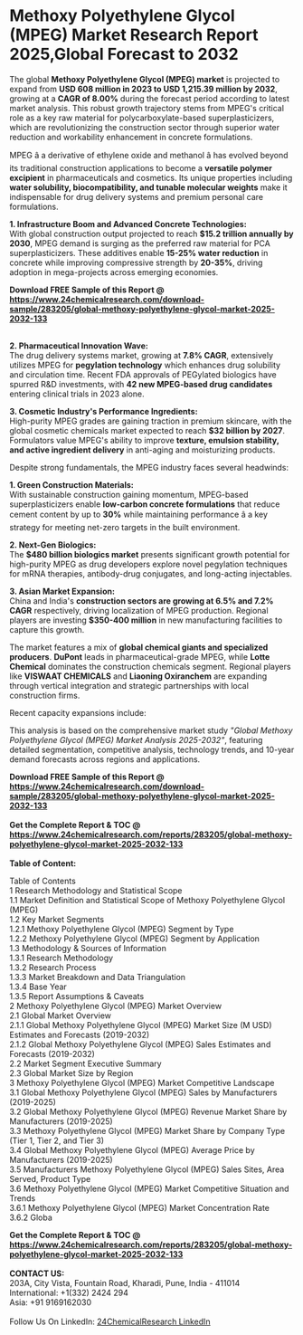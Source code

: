 <h1>Methoxy Polyethylene Glycol (MPEG) Market Research Report 2025,Global Forecast to 2032</h1><p>The global <strong>Methoxy Polyethylene Glycol (MPEG) market</strong> is projected to expand from <strong>USD 608 million in 2023 to USD 1,215.39 million by 2032</strong>, growing at a <strong>CAGR of 8.00%</strong> during the forecast period according to latest market analysis. This robust growth trajectory stems from MPEG's critical role as a key raw material for polycarboxylate-based superplasticizers, which are revolutionizing the construction sector through superior water reduction and workability enhancement in concrete formulations.</p><p>MPEG â a derivative of ethylene oxide and methanol â has evolved beyond its traditional construction applications to become a <strong>versatile polymer excipient</strong> in pharmaceuticals and cosmetics. Its unique properties including <strong>water solubility, biocompatibility, and tunable molecular weights</strong> make it indispensable for drug delivery systems and premium personal care formulations.</p><p><strong>1. Infrastructure Boom and Advanced Concrete Technologies:</strong><br>
With global construction output projected to reach <strong>$15.2 trillion annually by 2030</strong>, MPEG demand is surging as the preferred raw material for PCA superplasticizers. These additives enable <strong>15-25% water reduction</strong> in concrete while improving compressive strength by <strong>20-35%</strong>, driving adoption in mega-projects across emerging economies.</p><div><b>Download FREE Sample of this Report @ 
            <a href="https://www.24chemicalresearch.com/download-sample/283205/global-methoxy-polyethylene-glycol-market-2025-2032-133">
            https://www.24chemicalresearch.com/download-sample/283205/global-methoxy-polyethylene-glycol-market-2025-2032-133</a></b></div><br><p><strong>2. Pharmaceutical Innovation Wave:</strong><br>
The drug delivery systems market, growing at <strong>7.8% CAGR</strong>, extensively utilizes MPEG for <strong>pegylation technology</strong> which enhances drug solubility and circulation time. Recent FDA approvals of PEGylated biologics have spurred R&amp;D investments, with <strong>42 new MPEG-based drug candidates</strong> entering clinical trials in 2023 alone.</p><p><strong>3. Cosmetic Industry's Performance Ingredients:</strong><br>
High-purity MPEG grades are gaining traction in premium skincare, with the global cosmetic chemicals market expected to reach <strong>$32 billion by 2027</strong>. Formulators value MPEG's ability to improve <strong>texture, emulsion stability, and active ingredient delivery</strong> in anti-aging and moisturizing products.</p><p>Despite strong fundamentals, the MPEG industry faces several headwinds:</p><p><strong>1. Green Construction Materials:</strong><br>
With sustainable construction gaining momentum, MPEG-based superplasticizers enable <strong>low-carbon concrete formulations</strong> that reduce cement content by up to <strong>30%</strong> while maintaining performance â a key strategy for meeting net-zero targets in the built environment.</p><p><strong>2. Next-Gen Biologics:</strong><br>
The <strong>$480 billion biologics market</strong> presents significant growth potential for high-purity MPEG as drug developers explore novel pegylation techniques for mRNA therapies, antibody-drug conjugates, and long-acting injectables.</p><p><strong>3. Asian Market Expansion:</strong><br>
China and India's <strong>construction sectors are growing at 6.5% and 7.2% CAGR</strong> respectively, driving localization of MPEG production. Regional players are investing <strong>$350-400 million</strong> in new manufacturing facilities to capture this growth.</p><p>The market features a mix of <strong>global chemical giants and specialized producers</strong>. <strong>DuPont</strong> leads in pharmaceutical-grade MPEG, while <strong>Lotte Chemical</strong> dominates the construction chemicals segment. Regional players like <strong>VISWAAT CHEMICALS</strong> and <strong>Liaoning Oxiranchem</strong> are expanding through vertical integration and strategic partnerships with local construction firms.</p><p>Recent capacity expansions include:</p><p>This analysis is based on the comprehensive market study <em>"Global Methoxy Polyethylene Glycol (MPEG) Market Analysis 2025-2032"</em>, featuring detailed segmentation, competitive analysis, technology trends, and 10-year demand forecasts across regions and applications.</p><div><b>Download FREE Sample of this Report @ 
            <a href="https://www.24chemicalresearch.com/download-sample/283205/global-methoxy-polyethylene-glycol-market-2025-2032-133">
            https://www.24chemicalresearch.com/download-sample/283205/global-methoxy-polyethylene-glycol-market-2025-2032-133</a></b></div><br><div><b>Get the Complete Report & TOC @ 
            <a href="https://www.24chemicalresearch.com/reports/283205/global-methoxy-polyethylene-glycol-market-2025-2032-133">
            https://www.24chemicalresearch.com/reports/283205/global-methoxy-polyethylene-glycol-market-2025-2032-133</a></b></div><br>
            <b>Table of Content:</b><p>Table of Contents<br />
1 Research Methodology and Statistical Scope<br />
1.1 Market Definition and Statistical Scope of Methoxy Polyethylene Glycol (MPEG)<br />
1.2 Key Market Segments<br />
1.2.1 Methoxy Polyethylene Glycol (MPEG) Segment by Type<br />
1.2.2 Methoxy Polyethylene Glycol (MPEG) Segment by Application<br />
1.3 Methodology & Sources of Information<br />
1.3.1 Research Methodology<br />
1.3.2 Research Process<br />
1.3.3 Market Breakdown and Data Triangulation<br />
1.3.4 Base Year<br />
1.3.5 Report Assumptions & Caveats<br />
2 Methoxy Polyethylene Glycol (MPEG) Market Overview<br />
2.1 Global Market Overview<br />
2.1.1 Global Methoxy Polyethylene Glycol (MPEG) Market Size (M USD) Estimates and Forecasts (2019-2032)<br />
2.1.2 Global Methoxy Polyethylene Glycol (MPEG) Sales Estimates and Forecasts (2019-2032)<br />
2.2 Market Segment Executive Summary<br />
2.3 Global Market Size by Region<br />
3 Methoxy Polyethylene Glycol (MPEG) Market Competitive Landscape<br />
3.1 Global Methoxy Polyethylene Glycol (MPEG) Sales by Manufacturers (2019-2025)<br />
3.2 Global Methoxy Polyethylene Glycol (MPEG) Revenue Market Share by Manufacturers (2019-2025)<br />
3.3 Methoxy Polyethylene Glycol (MPEG) Market Share by Company Type (Tier 1, Tier 2, and Tier 3)<br />
3.4 Global Methoxy Polyethylene Glycol (MPEG) Average Price by Manufacturers (2019-2025)<br />
3.5 Manufacturers Methoxy Polyethylene Glycol (MPEG) Sales Sites, Area Served, Product Type<br />
3.6 Methoxy Polyethylene Glycol (MPEG) Market Competitive Situation and Trends<br />
3.6.1 Methoxy Polyethylene Glycol (MPEG) Market Concentration Rate<br />
3.6.2 Globa</p><div><b>Get the Complete Report & TOC @ 
            <a href="https://www.24chemicalresearch.com/reports/283205/global-methoxy-polyethylene-glycol-market-2025-2032-133">
            https://www.24chemicalresearch.com/reports/283205/global-methoxy-polyethylene-glycol-market-2025-2032-133</a></b></div><br><b>CONTACT US:</b><br>
            203A, City Vista, Fountain Road, Kharadi, Pune, India - 411014<br>
            International: +1(332) 2424 294<br>
            Asia: +91 9169162030 <br><br>
            Follow Us On LinkedIn: <a href="https://www.linkedin.com/company/24chemicalresearch/">24ChemicalResearch LinkedIn</a>